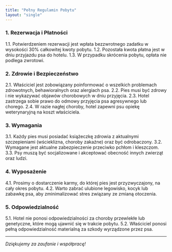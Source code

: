 ```yaml
---
title: "Pełny Regulamin Pobytu"
layout: "single"
---
```


### 1. Rezerwacja i Płatności
1.1. Potwierdzeniem rezerwacji jest wpłata bezzwrotnego zadatku w wysokości 30% całkowitej kwoty pobytu.
1.2. Pozostała kwota płatna jest w dniu przyjazdu psa do hotelu.
1.3. W przypadku skrócenia pobytu, opłata nie podlega zwrotowi.

### 2. Zdrowie i Bezpieczeństwo
2.1. Właściciel jest zobowiązany poinformować o wszelkich problemach zdrowotnych, behawioralnych oraz alergiach psa.
2.2. Pies musi być zdrowy i nie wykazywać objawów chorobowych w dniu przyjęcia.
2.3. Hotel zastrzega sobie prawo do odmowy przyjęcia psa agresywnego lub chorego.
2.4. W razie nagłej choroby, hotel zapewni psu opiekę weterynaryjną na koszt właściciela.

### 3. Wymagania
3.1. Każdy pies musi posiadać książeczkę zdrowia z aktualnymi szczepieniami (wścieklizna, choroby zakaźne) oraz być odrobaczony.
3.2. Wymagane jest aktualne zabezpieczenie przeciwko pchłom i kleszczom.
3.3. Psy muszą być socjalizowane i akceptować obecność innych zwierząt oraz ludzi.

### 4. Wyposażenie
4.1. Prosimy o dostarczenie karmy, do której pies jest przyzwyczajony, na cały okres pobytu.
4.2. Warto zabrać ulubione legowisko, kocyk lub zabawkę psa, aby zminimalizować stres związany ze zmianą otoczenia.

### 5. Odpowiedzialność
5.1. Hotel nie ponosi odpowiedzialności za choroby przewlekłe lub genetyczne, które mogą ujawnić się w trakcie pobytu.
5.2. Właściciel ponosi pełną odpowiedzialność materialną za szkody wyrządzone przez psa.

---

*Dziękujemy za zaufanie i współpracę!*